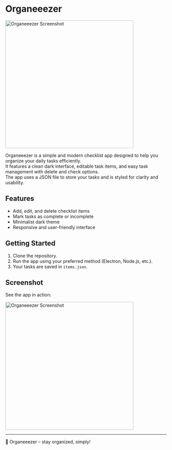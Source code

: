 # Organeeezer

<img src="images/app-screenshot.png" alt="Organeeezer Screenshot" width="400"/>

Organeeezer is a simple and modern checklist app designed to help you organize your daily tasks efficiently.  
It features a clean dark interface, editable task items, and easy task management with delete and check options.  
The app uses a JSON file to store your tasks and is styled for clarity and usability.

## Features

- Add, edit, and delete checklist items
- Mark tasks as complete or incomplete
- Minimalist dark theme
- Responsive and user-friendly interface

## Getting Started

1. Clone the repository.
2. Run the app using your preferred method (Electron, Node.js, etc.).
3. Your tasks are saved in `items.json`.

## Screenshot

See the app in action:

<img src="images/app-screenshot.png" alt="Organeeezer Screenshot" width="400"/>

---

🧊 Organeeezer – stay organized, simply!

